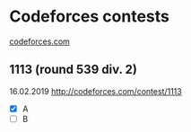 # Codeforces contests
[codeforces.com](http://codeforces.com/)

## 1113 (round 539 div. 2)
16.02.2019 
http://codeforces.com/contest/1113

- [x] A
- [ ] B
